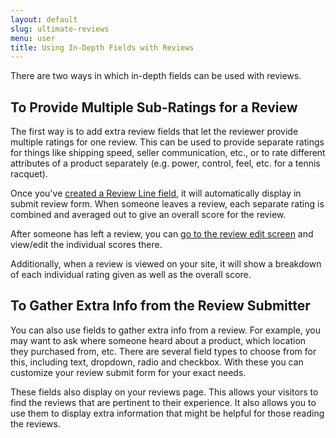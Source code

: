 ```yaml
---
layout: default
slug: ultimate-reviews
menu: user
title: Using In-Depth Fields with Reviews
---
```

There are two ways in which in-depth fields can be used with reviews.

## To Provide Multiple Sub-Ratings for a Review

The first way is to add extra review fields that let the reviewer provide multiple ratings for one review. This can be used to provide separate ratings for things like shipping speed, seller communication, etc., or to rate different attributes of a product separately (e.g. power, control, feel, etc. for a tennis racquet).

Once you've [created a Review Line field](create), it will automatically display in submit review form. When someone leaves a review, each separate rating is combined and averaged out to give an overall score for the review.

After someone has left a review, you can [go to the review edit screen](../reviews/create) and view/edit the individual scores there.

Additionally, when a review is viewed on your site, it will show a breakdown of each individual rating given as well as the overall score.

## To Gather Extra Info from the Review Submitter

You can also use fields to gather extra info from a review. For example, you may want to ask where someone heard about a product, which location they purchased from, etc. There are several field types to choose from for this, including text, dropdown, radio and checkbox. With these you can customize your review submit form for your exact needs. 

These fields also display on your reviews page. This allows your visitors to find the reviews that are pertinent to their experience. It also allows you to use them to display extra information that might be helpful for those reading the reviews.